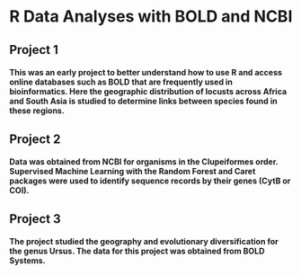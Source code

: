 # R Data Analyses with BOLD and NCBI

## Project 1
#### This was an early project to better understand how to use R and access online databases such as BOLD that are frequently used in bioinformatics. Here the geographic distribution of locusts across Africa and South Asia is studied to determine links between species found in these regions. 

## Project 2
#### Data was obtained from NCBI for organisms in the Clupeiformes order. Supervised Machine Learning with the Random Forest and Caret packages were used to identify sequence records by their genes (CytB or COI). 

## Project 3
#### The project studied the geography and evolutionary diversification for the genus Ursus. The data for this project was obtained from BOLD Systems. 
